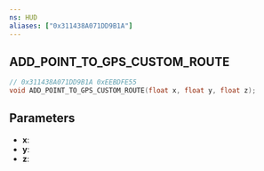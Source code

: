```yaml
---
ns: HUD
aliases: ["0x311438A071DD9B1A"]
---
```

## ADD_POINT_TO_GPS_CUSTOM_ROUTE

```c
// 0x311438A071DD9B1A 0xEEBDFE55
void ADD_POINT_TO_GPS_CUSTOM_ROUTE(float x, float y, float z);
```


## Parameters
* **x**: 
* **y**: 
* **z**: 


